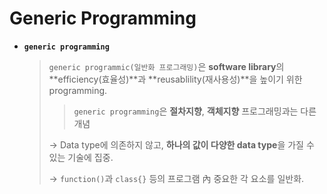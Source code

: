 # Generic Programming

* **`generic programming`**

  > `generic programmic(일반화 프로그래밍)`은 **software library**의 **efficiency(효율성)**과 **reusablility(재사용성)**을 높이기 위한 programming.
  >
  > > `generic programming`은 **절차지향**, **객체지향** 프로그래밍과는 다른 개념
  >
  > → Data type에 의존하지 않고, **하나의 값이 다양한 data type**을 가질 수 있는 기술에 집중.
  >
  > → `function()`과 `class{}` 등의 프로그램 內 중요한 각 요소를 일반화.
  

